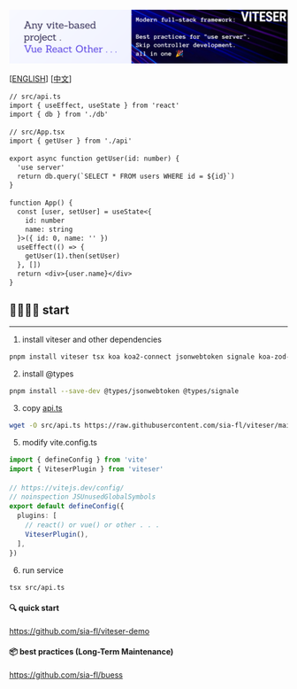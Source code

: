 ![banner.png](md/banner.png)

[[ENGLISH](README-en)] [[中文](README)]

```tsx
// src/api.ts
import { useEffect, useState } from 'react'
import { db } from './db'

// src/App.tsx
import { getUser } from './api'

export async function getUser(id: number) {
  'use server'
  return db.query(`SELECT * FROM users WHERE id = ${id}`)
}

function App() {
  const [user, setUser] = useState<{
    id: number
    name: string
  }>({ id: 0, name: '' })
  useEffect(() => {
    getUser(1).then(setUser)
  }, [])
  return <div>{user.name}</div>
}
```

## 🏃🏻‍♂️‍➡️ start

---

1. install viteser and other dependencies

```bash
pnpm install viteser tsx koa koa2-connect jsonwebtoken signale koa-zod-router http-proxy-middleware zod
```

2. install @types

```bash
pnpm install --save-dev @types/jsonwebtoken @types/signale
```

3. copy [api.ts](https://raw.githubusercontent.com/sia-fl/viteser/main/example/codes/api.ts)

```bash
wget -O src/api.ts https://raw.githubusercontent.com/sia-fl/viteser/main/example/codes/api.ts
```

5. modify vite.config.ts

```ts
import { defineConfig } from 'vite'
import { ViteserPlugin } from 'viteser'

// https://vitejs.dev/config/
// noinspection JSUnusedGlobalSymbols
export default defineConfig({
  plugins: [
    // react() or vue() or other . . .
    ViteserPlugin(),
  ],
})
```

6. run service

```bash
tsx src/api.ts
```

#### 🔍 quick start

https://github.com/sia-fl/viteser-demo

#### 📦 best practices (Long-Term Maintenance)

https://github.com/sia-fl/buess
